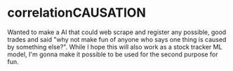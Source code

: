 # correlationCAUSATION
Wanted to make a AI that could web scrape and register any possible, good trades and said "why not make fun of anyone who says one thing is caused by something else?". While I hope this will also work as a stock tracker ML model, I'm gonna make it possible to be used for the second purpose for fun.
